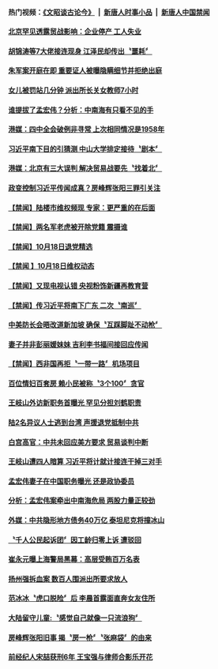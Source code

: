 #### 热门视频：[《文昭谈古论今》](https://github.com/gfw-breaker/wenzhao/blob/master/README.md?t=10190333) &nbsp;|&nbsp; [新唐人时事小品](https://github.com/gfw-breaker/ntdtv-comedy/blob/master/README.md?t=10190333) &nbsp;|&nbsp; [新唐人中国禁闻](https://github.com/gfw-breaker/ntdtv-news/blob/master/README.md?t=10190333)

#### [北京罕见透露贸战影响：企业停产 工人失业](../pages/news204/a1395222.md?t=10190333) 

#### [胡锦涛等7大佬接连现身 江泽民却传出〝噩耗〞](../pages/news204/a1395969.md?t=10190333) 

#### [朱军案开庭在即 重要证人被曝隐瞒细节并拒绝出庭](../pages/news204/a1395956.md?t=10190333) 

#### [女儿被罚站几分钟 派出所长关女教师7小时](../pages/news204/a1395957.md?t=10190333) 

#### [谁提拔了孟宏伟？分析：中南海有只看不见的手](../pages/news204/a1395848.md?t=10190333) 


#### [港媒：四中全会破例非寻常 上次相同情况是1958年](../pages/news204/a1395755.md?t=10190333) 

#### [习近平南下目的引猜测 中山大学排定接待〝剧本〞](../pages/news204/a1395945.md?t=10190333) 

#### [港媒：北京有三大误判 解决贸易战要先〝找着北〞](../pages/news204/a1395929.md?t=10190333) 

#### [政变控制习近平传闻成真？房峰辉张阳三罪引关注](../pages/news204/a1395689.md?t=10190333) 


#### [【禁闻】陆楼市维权频现 专家：更严重的在后面](../pages/news204/a1395933.md?t=10190333) 

#### [【禁闻】两名军老虎被开除党籍 震摄谁](../pages/news204/a1395932.md?t=10190333) 

#### [【禁闻】10月18日退党精选](../pages/news204/a1395928.md?t=10190333) 

#### [【禁闻 】10月18日维权动态](../pages/news204/a1395927.md?t=10190333) 

#### [【禁闻】又现电视认错 央视粉饰新疆再教育营](../pages/news204/a1395926.md?t=10190333) 

#### [【禁闻】传习近平将南下广东 二次〝南巡〞](../pages/news204/a1395914.md?t=10190333) 

#### [中美防长会晤改道新加坡 确保〝互踩脚趾不动枪〞](../pages/news204/a1395912.md?t=10190333) 

#### [妻子并非彭丽媛妹妹 吉利李书福间接回应传闻](../pages/news204/a1395902.md?t=10190333) 

#### [【禁闻】西非国再拒〝一带一路〞机场项目](../pages/news204/a1395906.md?t=10190333) 

#### [百位情妇百套房 赖小民被称〝3个100〞贪官](../pages/news204/a1395901.md?t=10190333) 

#### [王岐山外访新职务首曝光 罕见分担刘鹤职责](../pages/news204/a1395891.md?t=10190333) 

#### [陆2名异议人士逃到台湾 声援退党抵制中共](../pages/news204/a1395882.md?t=10190333) 

#### [白宫高官：中共未回应美方要求 贸易谈判中断](../pages/news204/a1395883.md?t=10190333) 

#### [王岐山遭四人暗算 习近平将计就计接连干掉三对手](../pages/news204/a1395664.md?t=10190333) 

#### [孟宏伟妻子在中国职务曝光 还是政协委员](../pages/news204/a1395871.md?t=10190333) 

#### [分析：孟宏伟案牵出中南海危局  两股力量正较劲](../pages/news204/a1395854.md?t=10190333) 

#### [外媒：中共隐形地方债务40万亿 泰坦尼克将撞冰山](../pages/news204/a1395625.md?t=10190333) 

#### [〝千人公民起诉团〞因工龄归零上诉 遭驳回](../pages/news204/a1395869.md?t=10190333) 

#### [崔永元曝上海警局黑幕：高层受贿百万名表](../pages/news204/a1395864.md?t=10190333) 

#### [扬州强拆血案 数百人围派出所要求放人](../pages/news204/a1395859.md?t=10190333) 

#### [范冰冰〝虎口脱险〞后 李晨首露面直奔女友住所](../pages/news204/a1395833.md?t=10190333) 

#### [大陆留守儿童:〝感觉自己就像一只流浪狗〞](../pages/news204/a1395850.md?t=10190333) 

#### [房峰辉张阳旧事 揭〝房一枪〞〝张麻袋〞的由来](../pages/news204/a1395821.md?t=10190333) 

#### [前经纪人宋喆获刑6年 王宝强与律师合影乐开花](../pages/news204/a1395841.md?t=10190333) 

